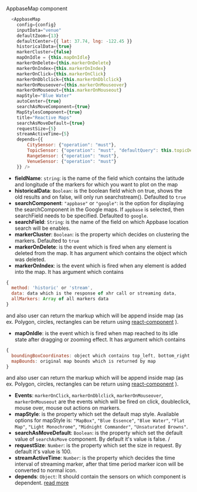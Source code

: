 AppbaseMap component    
``` javascript
  <AppbaseMap
    config={config}
    inputData="venue"
    defaultZoom={13}
    defaultCenter={{ lat: 37.74, lng: -122.45 }}
    historicalData={true}
    markerCluster={false}
    mapOnIdle = {this.mapOnIdle}
    markerOnDelete={this.markerOnDelete}
    markerOnIndex={this.markerOnIndex}
    markerOnClick={this.markerOnClick}
    markerOnDblclick={this.markerOnDblclick}
    markerOnMouseover={this.markerOnMouseover}
    markerOnMouseout={this.markerOnMouseout} 
    mapStyle="Blue Water" 
    autoCenter={true}
    searchAsMoveComponent={true}
    MapStylesComponent={true}
    title="Reactive Maps"
    searchAsMoveDefault={true}
    requestSize={5}
    streamActiveTime={5}
    depends={{
        CitySensor: {"operation": "must"},
        TopicSensor: {"operation": "must", "defaultQuery": this.topicDepends},
        RangeSensor: {"operation": "must"},
        VenueSensor: {"operation": "must"}
    }} />
```    

- **fieldName**: `string`: is the name of the field which contains the latitude and longitude of the markers for which you want to plot on the map    
- **historicalData**: `Boolean`: is the boolean field which on true, shows the old results and on false, will only run searchstream(). Defaulted to `true`    
- **searchComponent**: `"appbase"` or `"google"`: is the option for displaying the searchComponent in the Google maps. If `appbase` is selected, then searchField needs to be specified. Defaulted to `google`.    
- **searchField**: `String`: is the name of the field on which Appbase location search will be enables.    
- **markerCluster**: `Boolean`: is the property which decides on clustering the markers. Defaulted to `true`     
- **markerOnDelete**: is the event which is fired when any element is deleted from the map. It has argument which contains the object which was deleted.    
- **markerOnIndex**: is the event which is fired when any element is added into the map. It has argument which contains 
```js
{
  method: 'historic' or 'stream',
  data: data which is the response of xhr call or streaming data,
  allMarkers: Array of all markers data
}
```
and also user can return the markup which will be append inside map (as ex. Polygon, circles, rectangles can be return using [react-component](https://github.com/tomchentw/react-google-maps) ).
    
- **mapOnIdle**: is the event which is fired when map reached to its idle state after dragging or zooming effect. It has argument which contains 
```js
{
  boundingBoxCoordinates: object which contains top_left, bottom_right of current map bounds,
  mapBounds: original map bounds which is returned by map
}
```
and also user can return the markup which will be append inside map (as ex. Polygon, circles, rectangles can be return using [react-component](https://github.com/tomchentw/react-google-maps) ).

- **Events**:  `markerOnClick`, `markerOnDblclick`, `markerOnMouseover`, `markerOnMouseout` are the events which will be fired on click, doubleclick, mouse over, mouse out actions on markers.  
- **mapStyle**: is the property which set the default map style. Available options for mapStyle is: `"MapBox"`, `"Blue Essence"`, `"Blue Water"`,  `"Flat Map"`,  `"Light Monochrome"`,  `"Midnight Commander"`,  `"Unsaturated Browns"`.  
- **searchAsMoveDefault**: `Boolean`: is the property which set the default value of `searchAsMove` component. By default it's value is false.  /
- **requestSize**: `Number`: is the property which set the size in request. By default it's value is 100.  
- **streamActiveTime**: `Number`: is the property which decides the time interval of streaming marker, after that time period marker icon will be converted to normal icon.
- **depends**: `Object`: It should contain the sensors on which component is dependent. [read more](https://appbaseio.github.io/reactive-maps-docs/v1/getting-started/Dependency.html)

